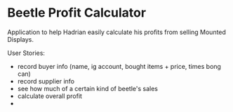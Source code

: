 # Beetle Profit Calculator

Application to help Hadrian easily calculate
his profits from selling Mounted Displays.

User Stories:
- record buyer info
(name, ig account, bought items + price, 
times bong can)
- record supplier info
- see how much of a certain kind of beetle's sales
- calculate overall profit
- 